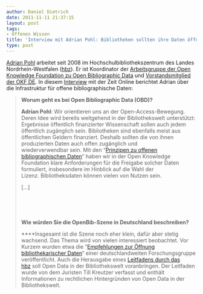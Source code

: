 ```yaml
---
author: Daniel Dietrich
date: 2011-11-11 21:37:15
layout: post
tags:
- Offenes Wissen
title: 'Interview mit Adrian Pohl: Bibliotheken sollten ihre Daten öffnen'
type: post
---
```


[Adrian Pohl](http://www.uebertext.org/) arbeitet seit 2008 im Hochschulbibliothekszentrum des Landes Nordrhein-Westfalen ([hbz](http://www.hbz-nrw.de/)). Er ist Koordinator der [Arbeitsgruppe der Open Knowledge Foundation zu Open Bibliographic Data](http://openbiblio.net/) und [Vorstandsmitglied der OKF DE](/vorstand/). In diesem [Interview](http://blog.zeit.de/open-data/2011/11/08/open-bibliographic-data/) mit der Zeit Online berichtet Adrian über die Infrastruktur für offene bibliographische Daten:

> **Worum geht es bei Open Bibliographic Data (OBD)?**
> 
> **Adrian Pohl**: Wir orientieren uns an der Open-Access-Bewegung. Deren Idee wird bereits weitgehend in der Bibliothekswelt unterstützt: Ergebnisse öffentlich finanzierter Wissenschaft sollen auch jedem öffentlich zugänglich sein. Bibliotheken sind ebenfalls meist aus öffentlichen Geldern finanziert. Deshalb sollten die von ihnen produzierten Daten auch offen zugänglich und wiederverwendbar sein. Mit den “[Prinzipen zu offenen bibliographischen Daten](http://openbiblio.net/principles/de/)” haben wir in der Open Knowledge Foundation klare Anforderungen für die Freigabe solcher Daten formuliert, insbesondere im Hinblick auf die Wahl der Lizenz. Bibliotheksdaten können vielen von Nutzen sein.
> 
> [...]
> 
>  
> 
>  
> 
> **Wie würden Sie die OpenBib-Szene in Deutschland beschreiben?**
> 
> ****Insgesamt ist die Szene noch eher klein, dafür aber stetig wachsend. Das Thema wird von vielen interessiert beobachtet. Vor Kurzem wurden etwa die ”[Empfehlungen zur Öffnung bibliothekarischer Daten](http://is.gd/openbibdata)“ einer deutschlandweiten Forschungsgruppe veröffentlicht. Auch die Herausgabe eines [Leitfadens durch das hbz](http://www.hbz-nrw.de/dokumentencenter/veroeffentlichungen/open-data-leitfaden.pdf) soll Open Data in der Bibliothekswelt voranbringen. Der Leitfaden wurde von dem Juristen Till Kreutzer verfasst und enthält Informationen zu rechtlichen Hintergründen von Open Data in der Bibliothekswelt.

 